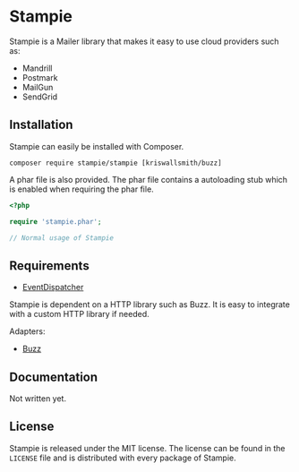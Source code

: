 Stampie
=======

Stampie is a Mailer library that makes it easy to use cloud providers such as:

* Mandrill
* Postmark
* MailGun
* SendGrid

Installation
------------

Stampie can easily be installed with Composer.

```
composer require stampie/stampie [kriswallsmith/buzz]
```

A phar file is also provided. The phar file contains a autoloading stub which
is enabled when requiring the phar file.

``` php
<?php

require 'stampie.phar';

// Normal usage of Stampie
```

Requirements
------------

* [EventDispatcher](http://symfony.com/http://symfony.com/doc/current/components/event_dispatcher/)

Stampie is dependent on a HTTP library such as Buzz. It is easy to integrate with
a custom HTTP library if needed.

Adapters:

* [Buzz](http://github.com/kriswallsmith/buzz)

Documentation
-------------

Not written yet.

License
-------

Stampie is released under the MIT license. The license can be found in the `LICENSE` file
and is distributed with every package of Stampie.
